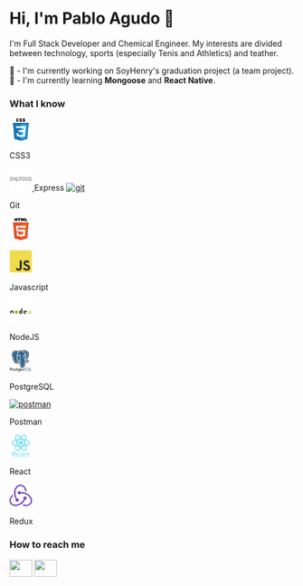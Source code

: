 # Hi, I'm Pablo Agudo 👋

I'm Full Stack Developer and Chemical Engineer. My interests are divided between technology, sports (especially Tenis and Athletics) and teather. 

🔭 - I'm currently working on SoyHenry's graduation project (a team project). <br/>
🌱 - I'm currently learning **Mongoose** and **React Native**. <br/>

<h3 align="left">What I know</h3>
<p align="left">
  <span>
    <a href="https://www.w3schools.com/css/" target="_blank"> <img src="https://raw.githubusercontent.com/devicons/devicon/master/icons/css3/css3-original-wordmark.svg" alt="css" width="40" height="40"/></a> 
    <p>CSS3</p>
  </span>
  <span>
    <a href="https://expressjs.com" target="_blank"> <img src="https://raw.githubusercontent.com/devicons/devicon/master/icons/express/express-original-wordmark.svg" alt="express" width="40" height="40"/> </a>
    <span>Express</span>
  </span>
   <span>
     <a href="https://git-scm.com/" target="_blank"> <img src="https://www.vectorlogo.zone/logos/git-scm/git-scm-icon.svg" alt="git" width="40" height="40"/> </a> 
     <p>Git</p>
  </span>
   <span>
     <a href="https://www.w3.org/html/" target="_blank"> <img src="https://raw.githubusercontent.com/devicons/devicon/master/icons/html5/html5-original-wordmark.svg" alt="html5" width="40" height="40"/> </a> 
     <p></p>
  </span>
   <span>
     <a href="https://developer.mozilla.org/en-US/docs/Web/JavaScript" target="_blank"> <img src="https://raw.githubusercontent.com/devicons/devicon/master/icons/javascript/javascript-original.svg" alt="javascript" width="40" height="40"/> </a> 
     <p>Javascript</p>
  </span>
   <span>
     <a href="https://nodejs.org" target="_blank"> <img src="https://raw.githubusercontent.com/devicons/devicon/master/icons/nodejs/nodejs-original-wordmark.svg" alt="nodejs" width="40" height="40"/> </a> 
     <p>NodeJS</p>
  </span>
   <span>
     <a href="https://www.postgresql.org" target="_blank"> <img src="https://raw.githubusercontent.com/devicons/devicon/master/icons/postgresql/postgresql-original-wordmark.svg" alt="postgresql" width="40" height="40"/> </a> 
     <p>PostgreSQL</p>
  </span>
  <span>
    <a href="https://postman.com" target="_blank"> <img src="https://www.vectorlogo.zone/logos/getpostman/getpostman-icon.svg" alt="postman" width="40" height="40"/> </a> 
    <p>Postman</p>
  </span>
  <span>
    <a href="https://reactjs.org/" target="_blank"> <img src="https://raw.githubusercontent.com/devicons/devicon/master/icons/react/react-original-wordmark.svg" alt="react" width="40" height="40"/> </a> 
    <p>React</p>
  </span>
  <span>
    <a href="https://redux.js.org" target="_blank"> <img src="https://raw.githubusercontent.com/devicons/devicon/master/icons/redux/redux-original.svg" alt="redux" width="40" height="40"/> </a> 
     <p>Redux</p>
  </span>
</p>

<h3>How to reach me</h3>

<a href="https://www.linkedin.com/in/pabloiagudo" target="blank"><img align="center" src="https://raw.githubusercontent.com/rahuldkjain/github-profile-readme-generator/master/src/images/icons/Social/linked-in-alt.svg" height="30" width="40" /></a>
<a href="mailto:agudopablo@gmail.com" target="blank"><img align="center" src="https://la10delfutbol.com/wp-content/uploads/2019/01/Gmail.png" height="30" width="40" /></a>
